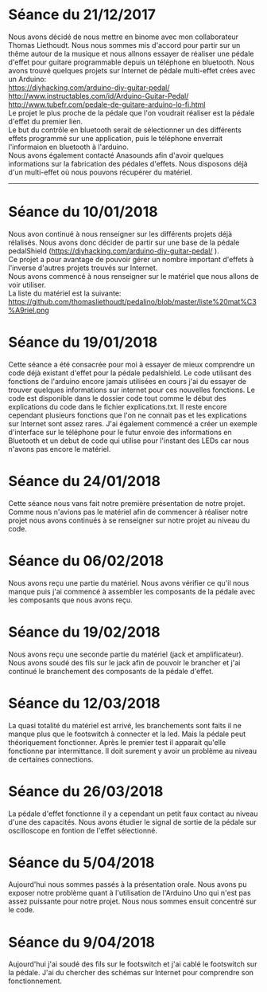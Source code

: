 # Séance du 21/12/2017
Nous avons décidé de nous mettre en binome avec mon collaborateur Thomas Liethoudt. Nous nous sommes mis d'accord pour partir sur un thême autour de la musique et nous allnons essayer de réaliser une pédale d'effet pour guitare programmable depuis un téléphone en bluetooth. Nous avons trouvé quelques projets sur Internet de pédale multi-effet crées avec un Arduino:  
https://diyhacking.com/arduino-diy-guitar-pedal/  
http://www.instructables.com/id/Arduino-Guitar-Pedal/  
http://www.tubefr.com/pedale-de-guitare-arduino-lo-fi.html  
Le projet le plus proche de la pédale que l'on voudrait réaliser est la pédale d'effet du premier lien.  
Le but du contrôle en bluetooth serait de sélectionner un des différents effets programmé sur une application, puis le téléphone enverrait l'informaion en bluetooth à l'arduino.  
Nous avons également contacté Anasounds afin d'avoir quelques informations sur la fabrication des pédales d'effets. 
Nous disposons déjà d'un multi-effet où nous pouvons récupérer du matériel.      
______________________________________________________________________________________________________________________________________________
# Séance du 10/01/2018
Nous avon continué à nous renseigner sur les différents projets déjà rélalisés. Nous avons donc décider de partir sur une base de la pédale pedalShield (https://diyhacking.com/arduino-diy-guitar-pedal/ ).  
Ce projet a pour avantage de pouvoir gérer un nombre important d'effets à l'inverse d'autres projets trouvés sur Internet.  
Nous avons commencé à nous renseigner sur le matériel que nous allons de voir utiliser.  
La liste du matériel est la suivante: https://github.com/thomasliethoudt/pedalino/blob/master/liste%20mat%C3%A9riel.png

# Séance du 19/01/2018 
Cette séance a été consacrée pour moi à essayer de mieux comprendre un code déjà existant d'effet pour la pédale pedalshield. Le code utilisant des fonctions de l'arduino encore jamais utilisées en cours j'ai du essayer de trouver quelques informations sur internet pour ces nouvelles fonctions. Le code est disponible dans le dossier code tout comme le début des explications du code dans le fichier explications.txt. Il reste encore cependant plusieurs fonctions que l'on ne connait pas et les explications sur Internet sont assez rares. J'ai également commencé a créer un exemple d'interface sur le téléphone pour le futur envoie des informations en Bluetooth et un debut de code qui utilise pour l'instant des LEDs car nous n'avons pas encore le matériel.

# Séance du 24/01/2018 
Cette séance nous vans fait notre première présentation de notre projet. Comme nous n'avions pas le matériel afin de commencer à réaliser notre projet nous avons continués à se renseigner sur notre projet au niveau du code.


# Séance du 06/02/2018 
Nous avons reçu une partie du matériel. Nous avons vérifier ce qu'il nous manque puis j'ai commencé à assembler les composants de la pédale avec les composants que nous avons reçu. 

# Séance du 19/02/2018
Nous avons reçu une seconde partie du matériel (jack et amplificateur). Nous avons soudé des fils sur le jack afin de pouvoir le brancher et j'ai continué le branchement des composants de la pédale d'effet.

# Séance du 12/03/2018
La quasi totalité du matériel est arrivé, les branchements sont faits il ne manque plus que le footswitch à connecter et la led. Mais la pédale peut théoriquement fonctionner. Après le premier test il apparait qu'elle fonctionne par intermittance. Il doit surement y avoir un problème au niveau de certaines connections.

# Séance du 26/03/2018
La pédale d'effet fonctionne il y a cependant un petit faux contact au niveau d'une des capacités. Nous avons étudier le signal de sortie de la pédale sur oscilloscope en fontion de l'effet sélectionné.

# Séance du 5/04/2018
Aujourd'hui nous sommes passés à la présentation orale. Nous avons pu exposer notre problème quant à l'utilisation de l'Arduino Uno qui n'est pas assez puissante pour notre projet. Nous nous sommes ensuit concentré sur le code. 

# Séance du 9/04/2018
Aujourd'hui j'ai soudé des fils sur le footswitch et j'ai cablé le footswitch sur la pédale. J'ai du chercher des schémas sur Internet pour comprendre son fonctionnement.

